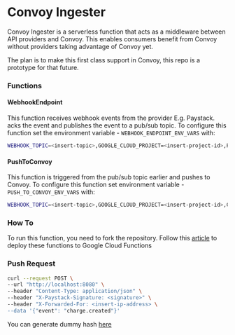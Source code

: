 Convoy Ingester
=========

Convoy Ingester is a serverless function that acts as a middleware between API providers and Convoy. This enables consumers benefit from Convoy without providers taking advantage of Convoy yet. 

The plan is to make this first class support in Convoy, this repo is a prototype for that future.

### Functions 

#### WebhookEndpoint
This function receives webhook events from the provider E.g. Paystack. acks the event and publishes the event to a pub/sub topic. To configure this function 
set the environment variable - `WEBHOOK_ENDPOINT_ENV_VARS` with:

```bash
WEBHOOK_TOPIC=<insert-topic>,GOOGLE_CLOUD_PROJECT=<insert-project-id>,PAYSTACK_SECRET=<insert-paystack-secret>
```

#### PushToConvoy
This function is triggered from the pub/sub topic earlier and pushes to Convoy. To configure this function set environment variable - `PUSH_TO_CONVOY_ENV_VARS` with:

```bash
WEBHOOK_TOPIC=<insert-topic>,GOOGLE_CLOUD_PROJECT=<insert-project-id>,CONVOY_GROUP_ID=<insert-group-id>,CONVOY_API_KEY=<insert-api-key>,CONVOY_PAYSTACK_APP_ID=<insert-app-id>
```

### How To
To run this function, you need to fork the repository. Follow this [article](https://www.honeybadger.io/blog/building-testing-and-deploying-google-cloud-functions-with-ruby/) to deploy these functions to Google Cloud Functions

### Push Request
```bash
curl --request POST \
--url "http://localhost:8080" \
--header "Content-Type: application/json" \
--header "X-Paystack-Signature: <signature>" \
--header "X-Forwarded-For: <insert-ip-address> \
--data '{"event": "charge.created"}'
```
You can generate dummy hash [here](https://go.dev/play/p/NfFgzhtj-N)
